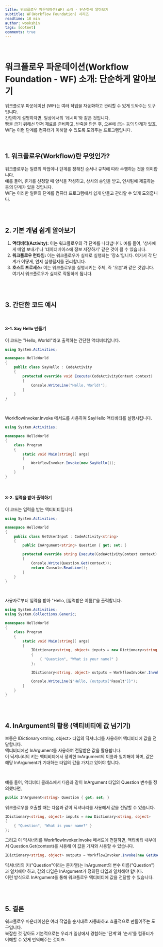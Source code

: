 ```yaml
---
title: 워크플로우 파운데이션(WF) 소개 - 단순하게 알아보기
subtitle: WF(Workflow Foundation) 시리즈
readtime: 10 min
author: wookshin
tags: [dotnet]
comments: true
---
```


<br/>

# 워크플로우 파운데이션(Workflow Foundation - WF) 소개: 단순하게 알아보기

워크플로우 파운데이션 (WF)는 여러 작업을 자동화하고 관리할 수 있게 도와주는 도구입니다.  
간단하게 설명하자면, 일상에서의 '레시피'와 같은 것입니다.  
빵을 굽기 위해선 먼저 재료를 준비하고, 반죽을 만든 후, 오븐에 굽는 등의 단계가 있죠. WF는 이런 단계를 컴퓨터가 이해할 수 있도록 도와주는 프로그램입니다.

<br/>

## 1. 워크플로우(Workflow)란 무엇인가?

워크플로우는 일련의 작업이나 단계를 정해진 순서나 규칙에 따라 수행하는 것을 의미합니다.  
예를 들어, 휴가를 신청할 때 양식을 작성하고, 상사의 승인을 받고, 인사팀에 제출하는 등의 단계가 있을 것입니다.  
WF는 이러한 일련의 단계를 컴퓨터 프로그램에서 쉽게 만들고 관리할 수 있게 도와줍니다.

<br/><br/>

## 2. 기본 개념 쉽게 알아보기

1. **액티비티(Activity):** 이는 워크플로우의 각 단계를 나타냅니다. 예를 들어, '상사에게 메일 보내기'나 '데이터베이스에 정보 저장하기' 같은 것이 될 수 있습니다.  
2. **워크플로우 런타임:** 이는 워크플로우가 실제로 실행되는 '장소'입니다. 여기서 각 단계가 어떻게, 언제 실행될지를 관리합니다.  
3. **호스트 프로세스:** 이는 워크플로우를 실행시키는 주체, 즉 '오븐'과 같은 것입니다. 여기서 워크플로우가 실제로 작동하게 됩니다.

<br/><br/>

## 3. 간단한 코드 예시

<br/>

#### 3-1. Say Hello 만들기

이 코드는 "Hello, World!"라고 출력하는 간단한 액티비티입니다.

```csharp
using System.Activities;

namespace HelloWorld
{
    public class SayHello : CodeActivity
    {
        protected override void Execute(CodeActivityContext context)
        {
            Console.WriteLine("Hello, World!");
        }
    }
}
```

<br/>

WorkflowInvoker.Invoke 메서드를 사용하여 SayHello 액티비티를 실행시킵니다.

```csharp
using System.Activities;

namespace HelloWorld
{
    class Program
    {
        static void Main(string[] args)
        {
            WorkflowInvoker.Invoke(new SayHello());
        }
    }
}
```

<br/>

#### 3-2. 입력을 받아 출력하기

이 코드는 입력을 받는 액티비티입니다.

```csharp
using System.Activities;

namespace HelloWorld
{
    public class GetUserInput : CodeActivity<string>
    {
        public InArgument<string> Question { get; set; }

        protected override string Execute(CodeActivityContext context)
        {
            Console.Write(Question.Get(context));
            return Console.ReadLine();
        }
    }
}
```

<br/>

사용자로부터 입력을 받아 "Hello, [입력받은 이름]"을 출력합니다.

```csharp
using System.Activities;
using System.Collections.Generic;

namespace HelloWorld
{
    class Program
    {
        static void Main(string[] args)
        {
            IDictionary<string, object> inputs = new Dictionary<string, object>
            {
                { "Question", "What is your name?" }
            };

            IDictionary<string, object> outputs = WorkflowInvoker.Invoke(new GetUserInput(), inputs);

            Console.WriteLine($"Hello, {outputs["Result"]}");
        }
    }
}

```

<br/><br/>

## 4. InArgument의 활용 (액티비티에 값 넘기기)

보통은 IDictionary<string, object> 타입의 딕셔너리를 사용하여 액티비티에 값을 전달합니다.  
액티비티에선 InArgument를 사용하여 전달받은 값을 활용합니다.  
이 딕셔너리의 키는 액티비티에서 정의한 InArgument의 이름과 일치해야 하며, 값은 해당 InArgument가 기대하는 타입의 값을 가지고 있어야 합니다.

<br/>

예를 들어, 액티비티 클래스에서 다음과 같이 InArgument<string> 타입의 Question 변수를 정의했다면,

```csharp
public InArgument<string> Question { get; set; }
```

워크플로우를 호출할 때는 다음과 같이 딕셔너리를 사용해서 값을 전달할 수 있습니다.

```csharp
IDictionary<string, object> inputs = new Dictionary<string, object>
{
    { "Question", "What is your name?" }
};
```

그리고 이 딕셔너리를 WorkflowInvoker.Invoke 메서드에 전달하면, 액티비티 내부에서 Question.Get(context)를 사용해 이 값을 가져와 사용할 수 있습니다.

```csharp
IDictionary<string, object> outputs = WorkflowInvoker.Invoke(new GetUserInput(), inputs);
```

딕셔너리의 키("Question"이라는 문자열)는 InArgument의 변수 이름("Question")과 일치해야 하고, 값의 타입은 InArgument가 정의된 타입과 일치해야 합니다.  
이런 방식으로 InArgument를 통해 워크플로우 액티비티에 값을 전달할 수 있습니다.

<br/><br/>

## 5. 결론

워크플로우 파운데이션은 여러 작업을 순서대로 자동화하고 효율적으로 만들어주는 도구입니다.  
복잡한 것 같아도 기본적으로는 우리가 일상에서 경험하는 '단계'와 '순서'를 컴퓨터가 이해할 수 있게 번역해주는 것이죠.

<br/><br/><br/><br/><br/>
